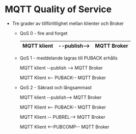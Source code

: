 # MQTT Quality of Service

* Tre grader av tillförlitlighet mellan klienter och Broker
  * QoS 0 - fire and forget
  
    | MQTT klient | --publish--> | MQTT Broker |
    |---|---|---|
  
  * QoS 1 - meddelande lagras till PUBACK erhålls
    
    MQTT klient --publish --> MQTT Broker
    
    MQTT Klient <-- PUBACK-- MQTT Broker
  
  * QoS 2 - Säkrast och långsammast
  
    MQTT klient --publish--> MQTT Broker
    
    MQTT Klient <-- PUBACK-- MQTT Broker
    
    MQTT Klient -- PUBREL--> MQTT Broker
    
    MQTT Klient <--PUBCOMP-- MQTT Broker
